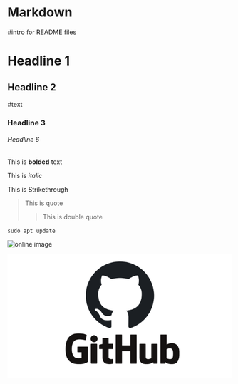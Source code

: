 # Markdown
#intro for README files
# Headline 1
## Headline 2
#text

### Headline 3

###### Headline 6

This is **bolded** text

This is  _italic_

This is ~~Strikethrough~~

>This is quote
>>This is double quote

```
sudo apt update
```

![online image](https://miro.medium.com/max/1400/1*WaaXnUvhvrswhBJSw4YTuQ.png)

![my capture](./images/github.png)